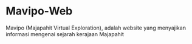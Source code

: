 # Mavipo-Web
Mavipo (Majapahit Virtual Exploration), adalah website yang menyajikan informasi mengenai sejarah kerajaan Majapahit
